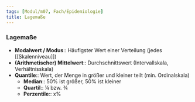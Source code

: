 ```yaml
---
tags: [Modul/m07, Fach/Epidemiologie]
title: Lagemaße
---
```

### Lagemaße
- **Modalwert / Modus**:: Häufigster Wert einer Verteilung (jedes [[Skalenniveau]])
- **(Arithmetischer) Mittelwert**:: Durchschnittswert (Intervallskala, Verhältnisskala)
- **Quantile**:: Wert, der Menge in größer und kleiner teilt (min. Ordinalskala)
	- **Median**:: 50% ist größer, 50% ist kleiner
	- **Quartil**:: ¼ bzw. ¾
	- **Perzentile**:: x%